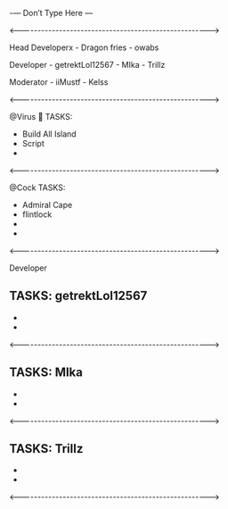 -— Don’t Type Here —


<----------------------------------------------------->

Head Developerx - Dragon fries - owabs

Developer - getrektLol12567 - MIka - Trillz

Moderator - iiMustf - Kelss

<----------------------------------------------------->


@Virus :sparkler: TASKS:
- Build All Island
- Script 
-

<----------------------------------------------------->

@Cock TASKS:
- Admiral Cape
- flintlock
- 
-

<----------------------------------------------------->

Developer


TASKS: getrektLol12567
- 
- 
- 

<----------------------------------------------------->

TASKS: MIka
- 
- 
-

<----------------------------------------------------->

TASKS: Trillz
- 
- 
-

<----------------------------------------------------->

